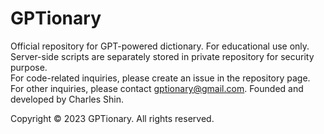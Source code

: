 # GPTionary
Official repository for GPT-powered dictionary. For educational use only.   
Server-side scripts are separately stored in private repository for security purpose.  
For code-related inquiries, please create an issue in the repository page.  
For other inquiries, please contact gptionary@gmail.com.
Founded and developed by Charles Shin.
  
Copyright © 2023 GPTionary. All rights reserved.
